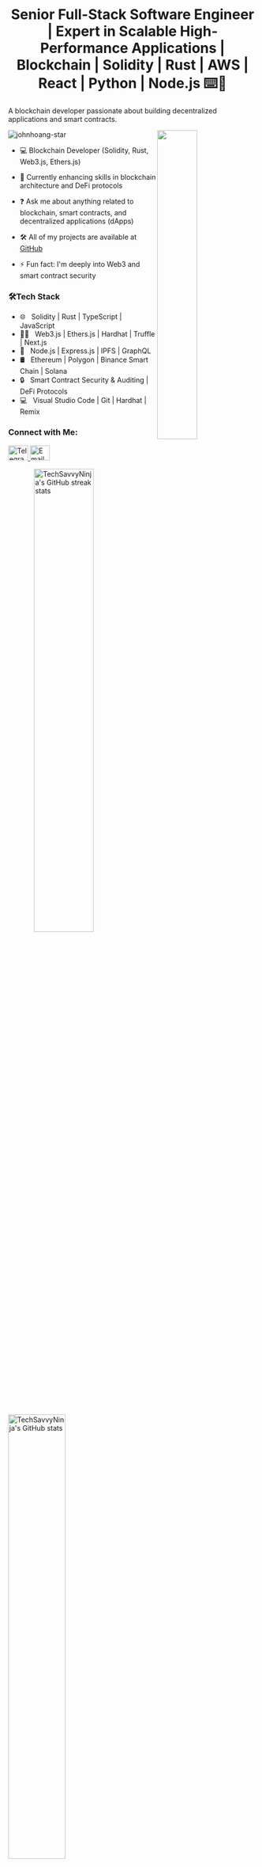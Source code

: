 <h1 align="center">Senior Full-Stack Software Engineer | Expert in Scalable High-Performance Applications | Blockchain | Solidity | Rust | AWS | React | Python | Node.js ⌨️🚀</h1>

<p>A blockchain developer passionate about building decentralized applications and smart contracts.</p>
<img src="https://komarev.com/ghpvc/?username=johnhoang-star&label=Profile%20views&color=0e75b6&style=flat" alt="johnhoang-star" />

<img align="right" height="auto" width="40%" src="https://github.com/johnhoang-star/johnhoang-star/blob/main/images/coding.gif" />

- 💻 Blockchain Developer (Solidity, Rust, Web3.js, Ethers.js)

- 🏫 Currently enhancing skills in blockchain architecture and DeFi protocols

- ❓ Ask me about anything related to blockchain, smart contracts, and decentralized applications (dApps)

- 🛠 All of my projects are available at [GitHub](https://github.com/TechSavvyNinja/)

- ⚡ Fun fact: I'm deeply into Web3 and smart contract security

<h3>🛠Tech Stack</h3>

- 🌐 &nbsp; Solidity | Rust | TypeScript | JavaScript
- 👨‍💻 &nbsp; Web3.js | Ethers.js | Hardhat | Truffle | Next.js
- 🔧 &nbsp; Node.js | Express.js | IPFS | GraphQL
- 🛢 &nbsp; Ethereum | Polygon | Binance Smart Chain | Solana
- 🔒 &nbsp; Smart Contract Security & Auditing | DeFi Protocols
- 💻 &nbsp; Visual Studio Code | Git | Hardhat | Remix

<h3>Connect with Me:</h3>  
<p>  
  <a href="https://t.me/GalaxyOwner_Crypto" target="_blank">  
    <img src="https://upload.wikimedia.org/wikipedia/commons/8/82/Telegram_logo.svg" alt="Telegram" height="30" width="40" />  
  </a>  
  <a href="mailto:contact@higrowth.org" target="_blank">  
    <img src="https://upload.wikimedia.org/wikipedia/commons/7/7e/Gmail_icon_%282020%29.svg" alt="Email" height="30" width="40" />  
  </a>  
</p>  

<img align="right" width="49%" height="auto" src="https://streak-stats.demolab.com?user=TechSavvyNinja&theme=transparent" alt="TechSavvyNinja's GitHub streak stats" />
<img width="48%" height="auto" src="https://github-readme-stats.vercel.app/api?username=TechSavvyNinja&show_icons=true&hide_border=true" alt="TechSavvyNinja's GitHub stats" />

